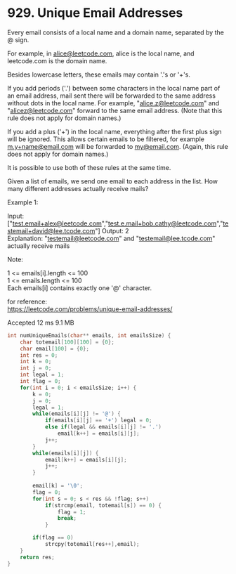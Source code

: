 # 929. Unique Email Addresses
Every email consists of a local name and a domain name, separated by the @ sign.  

For example, in alice@leetcode.com, alice is the local name, and leetcode.com is the domain name.  

Besides lowercase letters, these emails may contain '.'s or '+'s.  

If you add periods ('.') between some characters in the local name part of an email address, mail sent there will be forwarded to the same address without dots in the local name.  For example, "alice.z@leetcode.com" and "alicez@leetcode.com" forward to the same email address.  (Note that this rule does not apply for domain names.)  

If you add a plus ('+') in the local name, everything after the first plus sign will be ignored. This allows certain emails to be filtered, for example m.y+name@email.com will be forwarded to my@email.com.  (Again, this rule does not apply for domain names.)  

It is possible to use both of these rules at the same time.  

Given a list of emails, we send one email to each address in the list.  How many different addresses actually receive mails?   

 

Example 1:  

Input: ["test.email+alex@leetcode.com","test.e.mail+bob.cathy@leetcode.com","testemail+david@lee.tcode.com"]
Output: 2  
Explanation: "testemail@leetcode.com" and "testemail@lee.tcode.com" actually receive mails
 

Note:  

1 <= emails[i].length <= 100  
1 <= emails.length <= 100  
Each emails[i] contains exactly one '@' character.  

for reference:  
https://leetcode.com/problems/unique-email-addresses/
  
Accepted	12 ms	9.1 MB
```c
int numUniqueEmails(char** emails, int emailsSize) {
    char totemail[100][100] = {0};
    char email[100] = {0};
    int res = 0;
    int k = 0;
    int j = 0;
    int legal = 1;
    int flag = 0;
    for(int i = 0; i < emailsSize; i++) {
        k = 0;
        j = 0;
        legal = 1;
        while(emails[i][j] != '@') {
            if(emails[i][j] == '+') legal = 0;
            else if(legal && emails[i][j] != '.')
                email[k++] = emails[i][j];
            j++;
        }
        while(emails[i][j]) {
            email[k++] = emails[i][j];
            j++;
        }
        
        email[k] = '\0';
        flag = 0;
        for(int s = 0; s < res && !flag; s++)
            if(strcmp(email, totemail[s]) == 0) {
                flag = 1;
                break;
            }

        if(flag == 0)
            strcpy(totemail[res++],email);
    }
    return res;
}
```

